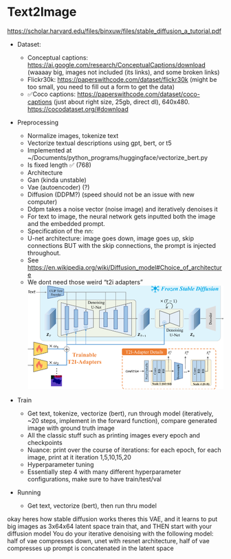 # Text2Image
https://scholar.harvard.edu/files/binxuw/files/stable_diffusion_a_tutorial.pdf
- Dataset:

  - Conceptual captions: https://ai.google.com/research/ConceptualCaptions/download (waaaay big, images not included (its links), and some broken links)
  - Flickr30k: https://paperswithcode.com/dataset/flickr30k (might be too small, you need to fill out a form to get the data)
  - ✅Coco captions: https://paperswithcode.com/dataset/coco-captions (just about right size, 25gb, direct dl), 640x480. https://cocodataset.org/#download

- Preprocessing

  - Normalize images, tokenize text
  - Vectorize textual descriptions using gpt, bert, or t5
  - Implemented at ~/Documents/python_programs/huggingface/vectorize_bert.py
  - Is fixed length ✅ (768)
  - Architecture
  - Gan (kinda unstable)
  - Vae (autoencoder) (?)
  - Diffusion (DDPM?) (speed should not be an issue with new computer)
  - Ddpm takes a noise vector (noise image) and iteratively denoises it
  - For text to image, the neural network gets inputted both the image and the embedded prompt.
  - Specification of the nn:
  - U-net architecture: image goes down, image goes up, skip connections BUT with the skip connections, the prompt is injected throughout.
  - See https://en.wikipedia.org/wiki/Diffusion_model#Choice_of_architecture
  - We dont need those weird “t2i adapters”
    ![](architecture.png)

- Train
  - Get text, tokenize, vectorize (bert), run through model (iteratively, ~20 steps, implement in the forward function), compare generated image with ground truth image
  - All the classic stuff such as printing images every epoch and checkpoints
  - Nuance: print over the course of iterations: for each epoch, for each image, print at it iteration 1,5,10,15,20
  - Hyperparameter tuning
  - Essentially step 4 with many different hyperparameter configurations, make sure to have train/test/val
- Running
  - Get text, vectorize (bert), then run thru model

okay heres how stable diffusion works
theres this VAE, and it learns to put big images as 3x64x64 latent space
train that, and THEN start with your diffusion model
You do your iterative denoising with the following model:
half of vae compresses down, unet with resnet architecture, half of vae compresses up
prompt is concatenated in the latent space

